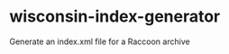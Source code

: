 wisconsin-index-generator
=========================

Generate an index.xml file for a Raccoon archive

